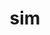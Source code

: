 <h1 align="center"></h1>
<h1 align="center"></h1>
<h1 align="center"></h1>
<h1 align="center">sim</h1>
<h1 align="center"></h1>
<h1 align="center"></h1>
<h1 align="center"></h1>



